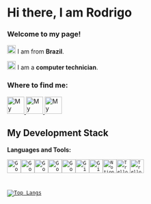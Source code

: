 
# Hi there, I am Rodrigo



### Welcome to my page!



<img width="20" src="https://emojis.slackmojis.com/emojis/images/1591808522/9339/brazil.png?1591808522"/>   I am from <b>Brazil</b>.


<img width="20" src="https://emojis.slackmojis.com/emojis/images/1616977468/25208/laptop.gif?1616977468" />   I am a <b>computer technician</b>.




### Where to find me:

<a  href="https://www.linkedin.com/in/rodrigo-facio-995b141b9/">
  <img alt="My linkedin" width="40" src="https://emojis.slackmojis.com/emojis/images/1470343326/711/linkedin.png?1470343326" />
</a><a href="mailto:rodrigo1612fm@gmail.com">
  <img alt="My Contact" width="40" src="https://emojis.slackmojis.com/emojis/images/1450319444/38/gmail.png?1450319444" />
</a>
<a href="https://github.com/RodrigoFaccio?tab=repositories">
  <img alt="My Repositories" width="40" src="https://image.flaticon.com/icons/png/512/23/23957.png" />
</a>


## My Development Stack

****Languages and Tools:****

<code><img height="32" src="https://emojis.slackmojis.com/emojis/images/1450441296/151/javascript.png?1450441296" alt="Google Colab"/></code><code><img height="32" src="https://emojis.slackmojis.com/emojis/images/1479745458/1383/typescript.png?1479745458" alt="Google Colab"/></code><code><img height="32" src="https://emojis.slackmojis.com/emojis/images/1473950148/1161/react.png?1473950148" alt="Google Colab"/></code><code><img height="32" src="https://emojis.slackmojis.com/emojis/images/1470343792/719/html5.png?1470343792" alt="Google Colab"/></code><code><img height="32" src="https://emojis.slackmojis.com/emojis/images/1497185511/2411/css.jpg?1497185511" alt="Google Colab"/></code><code><img height="32" src="https://cdn3.iconfinder.com/data/icons/inficons/512/github.png" alt="GitHub"/></code><code><img height="32" src="https://emojis.slackmojis.com/emojis/images/1501021339/341/git.png?1501021339" alt="Git"/></code><code><code><img height="32" src="https://cdn.iconscout.com/icon/free/png-512/notion-1693557-1442598.png" alt="Notion"/></code><code><img height="32" src="https://cdn.iconscout.com/icon/free/png-512/trello-6-569395.png" alt="Trello"/></code><code><img height="32" src="https://www.flaticon.com/svg/vstatic/svg/919/919830.svg?token=exp=1617932837~hmac=0d9c4dc4b27467ae9601456b2e184e15" alt="Trello"/></code>

[![Top Langs](https://github-readme-stats.vercel.app/api/top-langs/?username=RodrigoFaccio)](https://github.com/anuraghazra/github-readme-stats)
